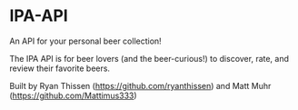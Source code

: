 # IPA-API
An API for your personal beer collection!

The IPA API is for beer lovers (and the beer-curious!) to discover, rate, and review their favorite beers. 

Built by Ryan Thissen (https://github.com/ryanthissen) and Matt Muhr (https://github.com/Mattimus333)
